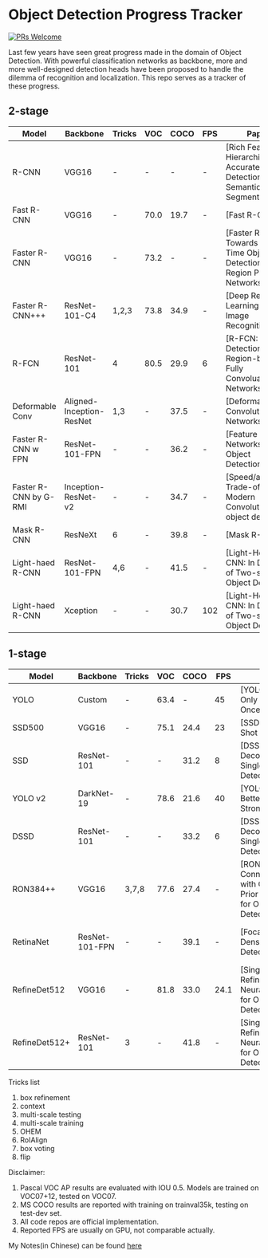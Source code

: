 # Object Detection Progress Tracker

[![PRs Welcome](https://img.shields.io/badge/PRs-welcome-brightgreen.svg?style=flat)](http://makeapullrequest.com)

Last few years have seen great progress made in the domain of Object Detection. With powerful classification networks as backbone, more and more well-designed detection heads have been proposed to handle the dilemma of recognition and localization. This repo serves as a tracker of these progress.

## 2-stage

Model    | Backbone  | Tricks| VOC| COCO| FPS | Paper  | Date   | Note | Code
------------|-----------|-------|----|----|----|------------|------|------|-------
R-CNN | VGG16 | - | - | - | -| [Rich Feature Hierarchies for Accurate Object Detection and Semantic Segmentation] | - | CVPR2014 Oral
Fast R-CNN | VGG16 | - | 70.0 | 19.7 | - | [Fast R-CNN] | 15.04 | CVPR2014 Oral | [caffe](https://github.com/rbgirshick/fast-rcnn)
Faster R-CNN | VGG16 | - | 73.2 | - | - | [Faster R-CNN: Towards Real-Time Object Detection with Region Proposal Networks] | 15.06 | NIPS2015 | [MATLAB](https://github.com/ShaoqingRen/faster_rcnn)
Faster R-CNN+++ | ResNet-101-C4 | 1,2,3 | 73.8 | 34.9 | - | [Deep Residual Learning for Image Recognition] | 15.12 | CVPR2016 Best Paper
R-FCN | ResNet-101 | 4 | 80.5 | 29.9 | 6 | [R-FCN: Object Detection via Region-based Fully Convoluational Networks] | 16.05 | NIPS2016 | [caffe](https://github.com/daijifeng001/caffe-rfcn)
Deformable Conv | Aligned-Inception-ResNet | 1,3 | - | 37.5 | - | [Deformable Convolutional Networks] | 17.03 | ICCV2017 Oral | [MXNet](https://github.com/msracver/Deformable-ConvNets)
Faster R-CNN w FPN | ResNet-101-FPN | - | - | 36.2 | - | [Feature Pyramid Networks for Object Detection] | 16.12 | CVPR2017 Poster | [caffe2](https://github.com/facebookresearch/Detectron)
Faster R-CNN by G-RMI | Inception-ResNet-v2 | - | - | 34.7 | - | [Speed/accuracy Trade-offs for Modern Convolutional object detectors] | - | COCO206 winner | [TesnsorFlow](https://github.com/tensorflow/models/tree/master/research/object_detection)
Mask R-CNN |  ResNeXt | 6 | - | 39.8 | - | [Mask R-CNN] | 17.03 | ICCV2017 Best Paper | [caffe2](https://github.com/facebookresearch/Detectron)
Light-haed R-CNN | ResNet-101-FPN | 4,6 | - | 41.5 | - | [Light-Head R-CNN: In Defense of Two-stage Object Detector] | 17.11 | -
Light-haed R-CNN | Xception | - | - | 30.7 | 102 | [Light-Head R-CNN: In Defense of Two-stage Object Detector] | 17.11 | -


## 1-stage

Model    | Backbone  | Tricks| VOC| COCO| FPS | Paper  | Date   | Note | Code
------------|-----------|-------|----|----|----|------------|------|------|-------
YOLO | Custom | - | 63.4 | - | 45 | [YOLO: You Only Look Once] | - | CVPR2016 Oral | [darknet](https://github.com/pjreddie/darknet)
SSD500 | VGG16 | - | 75.1 | 24.4 | 23 | [SSD: Single Shot Detector] | 15.12 | ECCV2016 Oral | [caffe](https://github.com/weiliu89/caffe/tree/ssd)
SSD | ResNet-101 | - | - | 31.2 | 8 | [DSSD: Deconvolutional Single Shot Detector] | 17.01 | -
YOLO v2 | DarkNet-19 | - | 78.6 | 21.6 | 40 | [YOLO9000: Better, Faster, Stronger] | - | CVPR2017 | [darknet](https://github.com/pjreddie/darknet)
DSSD | ResNet-101 | - | - | 33.2 | 6 | [DSSD: Deconvolutional Single Shot Detector] | 17.01 | -
RON384++ | VGG16 | 3,7,8 | 77.6 | 27.4 | - | [RON: Reverse Connection with Objectness Prior Networks for Object Detection] | - | CVPR2017 | [caffe](https://github.com/taokong/RON)
RetinaNet | ResNet-101-FPN | - | - | 39.1 | - | [Focal Loss for Dense Object Detection] | 17.08 | ICCV2017 Best student paper | [caffe2](https://github.com/facebookresearch/Detectron)
RefineDet512 | VGG16 | - | 81.8 | 33.0 | 24.1 | [Single-Shot Refinement Neural Network for Object Detection] | 17.11 | - | [caffe](https://github.com/sfzhang15/RefineDet)
RefineDet512+ | ResNet-101 | 3 | - | 41.8 | - | [Single-Shot Refinement Neural Network for Object Detection] | 17.11 | -


Tricks list

1. box refinement
2. context
3. multi-scale testing
4. multi-scale training
5. OHEM
6. RoIAlign
7. box voting
8. flip

Disclaimer:

1. Pascal VOC AP results are evaluated with IOU 0.5. Models are trained on VOC07+12, tested on VOC07.
2. MS COCO results are reported with training on trainval35k, testing on test-dev set.
3. All code repos are official implementation.
4. Reported FPS are usually on GPU, not comparable actually.

My Notes(in Chinese) can be found [here](https://blog.ddlee.cn/tags/Object-Detection/)